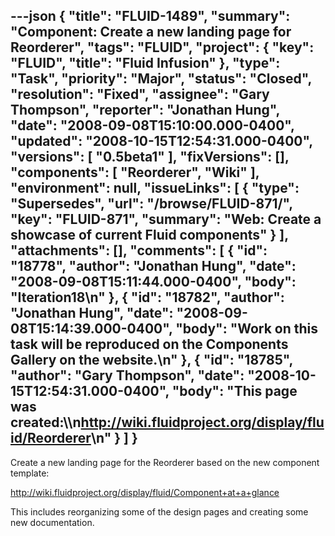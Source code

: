 ---json
{
  "title": "FLUID-1489",
  "summary": "Component: Create a new landing page for Reorderer",
  "tags": "FLUID",
  "project": {
    "key": "FLUID",
    "title": "Fluid Infusion"
  },
  "type": "Task",
  "priority": "Major",
  "status": "Closed",
  "resolution": "Fixed",
  "assignee": "Gary Thompson",
  "reporter": "Jonathan Hung",
  "date": "2008-09-08T15:10:00.000-0400",
  "updated": "2008-10-15T12:54:31.000-0400",
  "versions": [
    "0.5beta1"
  ],
  "fixVersions": [],
  "components": [
    "Reorderer",
    "Wiki"
  ],
  "environment": null,
  "issueLinks": [
    {
      "type": "Supersedes",
      "url": "/browse/FLUID-871/",
      "key": "FLUID-871",
      "summary": "Web: Create a showcase of current Fluid components"
    }
  ],
  "attachments": [],
  "comments": [
    {
      "id": "18778",
      "author": "Jonathan Hung",
      "date": "2008-09-08T15:11:44.000-0400",
      "body": "Iteration18\n"
    },
    {
      "id": "18782",
      "author": "Jonathan Hung",
      "date": "2008-09-08T15:14:39.000-0400",
      "body": "Work on this task will be reproduced on the Components Gallery on the website.\n"
    },
    {
      "id": "18785",
      "author": "Gary Thompson",
      "date": "2008-10-15T12:54:31.000-0400",
      "body": "This page was created:\\\n<http://wiki.fluidproject.org/display/fluid/Reorderer>\n"
    }
  ]
}
---
Create a new landing page for the Reorderer based on the new component template:

<http://wiki.fluidproject.org/display/fluid/Component+at+a+glance>

This includes reorganizing some of the design pages and creating some new documentation.

        